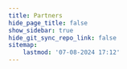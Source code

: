 ```yaml
---
title: Partners
hide_page_title: false
show_sidebar: true
hide_git_sync_repo_link: false
sitemap:
    lastmod: '07-08-2024 17:12'
---
```


